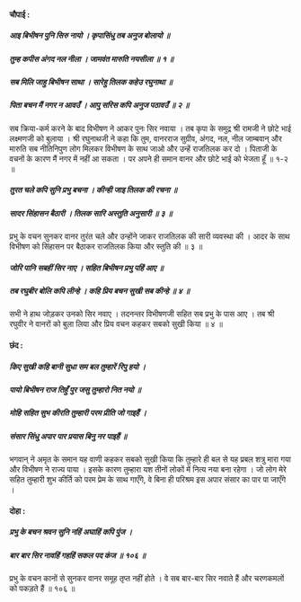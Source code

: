 #### चौपाई :

##### आइ बिभीषन पुनि सिरु नायो । कृपासिंधु तब अनुज बोलायो ॥
##### तुम्ह कपीस अंगद नल नीला । जामवंत मारुति नयसीला ॥ १ ॥
##### सब मिलि जाहु बिभीषन साथा । सारेहु तिलक कहेउ रघुनाथा ॥
##### पिता बचन मैं नगर न आवउँ । आपु सरिस कपि अनुज पठावउँ ॥ २ ॥

सब क्रिया-कर्म करने के बाद विभीषण ने आकर पुनः सिर नवाया । तब कृपा के समुद्र श्री रामजी ने छोटे भाई लक्ष्मणजी को बुलाया । श्री रघुनाथजी ने कहा कि तुम, वानरराज सुग्रीव, अंगद, नल, नील जाम्बवान् और मारुति सब नीतिनिपुण लोग मिलकर विभीषण के साथ जाओ और उन्हें राजतिलक कर दो । पिताजी के वचनों के कारण मैं नगर में नहीं आ सकता । पर अपने ही समान वानर और छोटे भाई को भेजता हूँ ॥ १-२ ॥

##### तुरत चले कपि सुनि प्रभु बचना । कीन्ही जाइ तिलक की रचना ॥
##### सादर सिंहासन बैठारी । तिलक सारि अस्तुति अनुसारी ॥ ३ ॥

प्रभु के वचन सुनकर वानर तुरंत चले और उन्होंने जाकर राजतिलक की सारी व्यवस्था की । आदर के साथ विभीषण को सिंहासन पर बैठाकर राजतिलक किया और स्तुति की ॥ ३ ॥

##### जोरि पानि सबहीं सिर नाए । सहित बिभीषन प्रभु पहिं आए ॥
##### तब रघुबीर बोलि कपि लीन्हे । कहि प्रिय बचन सुखी सब कीन्हे ॥ ४ ॥

सभी ने हाथ जोड़कर उनको सिर नवाए । तदनन्तर विभीषणजी सहित सब प्रभु के पास आए । तब श्री रघुवीर ने वानरों को बुला लिया और प्रिय वचन कहकर सबको सुखी किया ॥ ४ ॥

#### छंद :

##### किए सुखी कहि बानी सुधा सम बल तुम्हारें रिपु हयो ।
##### पायो बिभीषन राज तिहुँ पुर जसु तुम्हारो नित नयो ॥
##### मोहि सहित सुभ कीरति तुम्हारी परम प्रीति जो गाइहैं ।
##### संसार सिंधु अपार पार प्रयास बिनु नर पाइहैं ॥

भगवान् ने अमृत के समान यह वाणी कहकर सबको सुखी किया कि तुम्हारे ही बल से यह प्रबल शत्रु मारा गया और विभीषण ने राज्य पाया । इसके कारण तुम्हारा यश तीनों लोकों में नित्य नया बना रहेगा । जो लोग मेरे सहित तुम्हारी शुभ कीर्ति को परम प्रेम के साथ गाएँगे, वे बिना ही परिश्रम इस अपार संसार का पार पा जाएँगे ।

#### दोहा :

##### प्रभु के बचन श्रवन सुनि नहिं अघाहिं कपि पुंज ।
##### बार बार सिर नावहिं गहहिं सकल पद कंज ॥ १०६ ॥

प्रभु के वचन कानों से सुनकर वानर समूह तृप्त नहीं होते । वे सब बार-बार सिर नवाते हैं और चरणकमलों को पकड़ते हैं ॥ १०६ ॥
